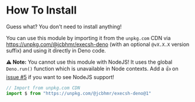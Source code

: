 # How To Install

Guess what? You don't need to install anything!

You can use this module by importing it from the `unpkg.com` CDN via <https://unpkg.com/@jcbhmr/execsh-deno> (with an optional `@vX.X.X` version suffix) and using it directly in Deno code.

**⚠️ Note:** You cannot use this module with NodeJS! It uses the global `Deno.run()` function which is unavailable in Node contexts. Add a 👍 on [issue #5](https://github.com/jcbhmr/execsh-deno/issues/5) if you want to see NodeJS support!

```ts
// Import from unpkg.com CDN
import $ from "https://unpkg.com/@jcbhmr/execsh-deno@1"
```
